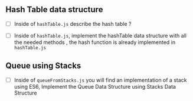 ## Hash Table data structure

* [ ] Inside of `hashTable.js` describe the hash table  ?
* [ ] Inside of `hashTable.js`, implement the hashTable data structure with all the needed methods , the hash function is already implemented in  `hashTable.js`


## Queue using Stacks

* [ ] Inside of `queueFromStacks.js` you will find an implementation of a stack using ES6, Implement the Queue Data Structure using Stacks Data Structure

